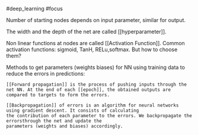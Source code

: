 #deep_learning #focus 

Number of starting nodes depends on input parameter, similar for output.

The width and the depth of the net are called [[hyperparameter]].

Non linear functions at nodes are called [[Activation Function]]. Common activation functions:
sigmoid, TanH, RELu,softmax. But how to choose them?

Methods to get parameters (weights biases) for NN using training data to reduce the errors in predictions: 

	[[Forward propagation]] is the process of pushing inputs through the net NN. At the end of each [[epoch]], the obtained outputs are
	compared to targets to form the errors.
	
	[[Backpropagation]] of errors is an algorithm for neural networks using gradient descent. It consists of calculating
	the contribution of each parameter to the errors. We backpropagate the errorsthrough the net and update the
	parameters (weights and biases) accordingly.